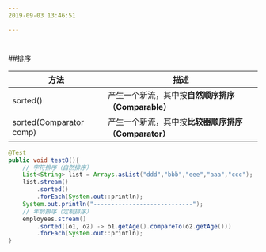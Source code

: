 ```yaml
---
2019-09-03 13:46:51

---
```


#

##排序

| 方法                    | 描述                                                 |
| ----------------------- | ---------------------------------------------------- |
| sorted()                | 产生一个新流，其中按**自然顺序排序（Comparable）**   |
| sorted(Comparator comp) | 产生一个新流，其中按**比较器顺序排序（Comparator）** |

```java
@Test
public void test8(){
    // 字符排序（自然排序）
    List<String> list = Arrays.asList("ddd","bbb","eee","aaa","ccc");
    list.stream()
        .sorted()
        .forEach(System.out::println);
    System.out.println("----------------------------");
    // 年龄排序（定制排序）
    employees.stream()
        .sorted((o1, o2) -> o1.getAge().compareTo(o2.getAge()))
        .forEach(System.out::println);
}
```

